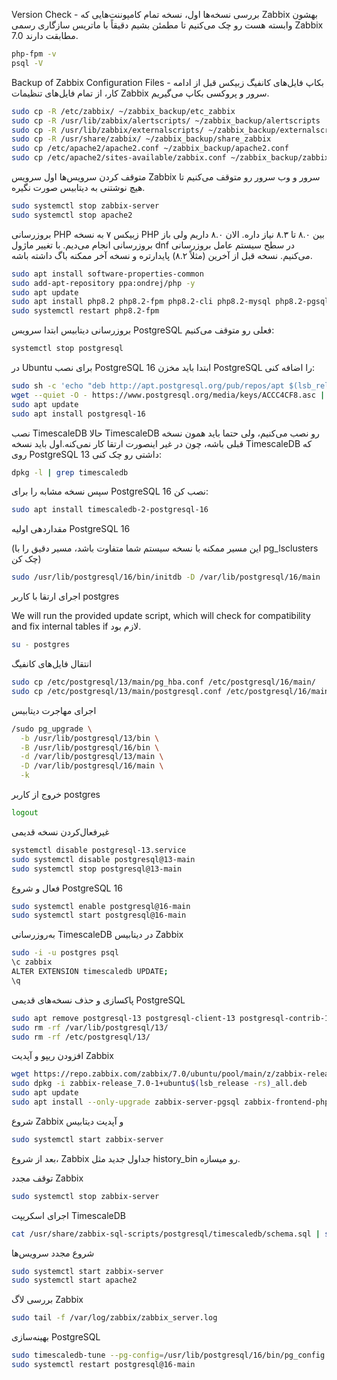 Version Check - بررسی نسخه‌ها
اول، نسخه تمام کامپوننت‌هایی که Zabbix بهشون وابسته هست رو چک می‌کنیم تا مطمئن بشیم دقیقاً با ماتریس سازگاری رسمی Zabbix 7.0 مطابقت دارند.
```bash
php-fpm -v
psql -V
```
Backup of Zabbix Configuration Files - بکاپ فایل‌های کانفیگ زبیکس
قبل از ادامه کار، از تمام فایل‌های تنظیمات Zabbix سرور و پروکسی بکاپ می‌گیریم.
```bash
sudo cp -R /etc/zabbix/ ~/zabbix_backup/etc_zabbix
sudo cp -R /usr/lib/zabbix/alertscripts/ ~/zabbix_backup/alertscripts
sudo cp -R /usr/lib/zabbix/externalscripts/ ~/zabbix_backup/externalscripts
sudo cp -R /usr/share/zabbix/ ~/zabbix_backup/share_zabbix
sudo cp /etc/apache2/apache2.conf ~/zabbix_backup/apache2.conf
sudo cp /etc/apache2/sites-available/zabbix.conf ~/zabbix_backup/zabbix.conf

```
متوقف کردن سرویس‌ها
اول سرویس Zabbix سرور و وب سرور رو متوقف می‌کنیم تا هیچ نوشتنی به دیتابیس صورت نگیره.

```bash
sudo systemctl stop zabbix-server
sudo systemctl stop apache2
```
بروزرسانی PHP
زبیکس ۷ به نسخه PHP بین ۸.۰ تا ۸.۳ نیاز داره. الان ۸.۰ داریم ولی باز بروزرسانی انجام می‌دیم.
با تغییر ماژول dnf در سطح سیستم عامل بروزرسانی می‌کنیم. نسخه قبل از آخرین (مثلاً ۸.۲) پایدارتره و نسخه آخر ممکنه باگ داشته باشه.
```bash
sudo apt install software-properties-common
sudo add-apt-repository ppa:ondrej/php -y
sudo apt update
sudo apt install php8.2 php8.2-fpm php8.2-cli php8.2-mysql php8.2-pgsql php8.2-xml php8.2-mbstring php8.2-bcmath php8.2-curl
sudo systemctl restart php8.2-fpm
```
بروزرسانی دیتابیس
ابتدا سرویس PostgreSQL فعلی رو متوقف می‌کنیم:

```bash
systemctl stop postgresql
```
در Ubuntu برای نصب PostgreSQL 16 ابتدا باید مخزن PostgreSQL را اضافه کنی:
```bash
sudo sh -c 'echo "deb http://apt.postgresql.org/pub/repos/apt $(lsb_release -cs)-pgdg main" > /etc/apt/sources.list.d/pgdg.list'
wget --quiet -O - https://www.postgresql.org/media/keys/ACCC4CF8.asc | sudo apt-key add -
sudo apt update
sudo apt install postgresql-16
```


نصب TimescaleDB
حالا TimescaleDB رو نصب می‌کنیم، ولی حتما باید همون نسخه قبلی باشه، چون در غیر اینصورت ارتقا کار نمی‌کنه.اول باید نسخه TimescaleDB که روی PostgreSQL 13 داشتی رو چک کنی:
```bash
dpkg -l | grep timescaledb
```
سپس نسخه مشابه را برای PostgreSQL 16 نصب کن:
```bash
sudo apt install timescaledb-2-postgresql-16
```

مقداردهی اولیه PostgreSQL 16

(این مسیر ممکنه با نسخه سیستم شما متفاوت باشد، مسیر دقیق را با pg_lsclusters چک کن)
```bash
sudo /usr/lib/postgresql/16/bin/initdb -D /var/lib/postgresql/16/main
```

اجرای ارتقا با کاربر postgres

 We will run the provided update script, which will check for compatibility and fix internal tables if لازم بود.
 ```bash
su - postgres
```


انتقال فایل‌های کانفیگ
```bash
sudo cp /etc/postgresql/13/main/pg_hba.conf /etc/postgresql/16/main/
sudo cp /etc/postgresql/13/main/postgresql.conf /etc/postgresql/16/main/
```

اجرای مهاجرت دیتابیس
```bash
/sudo pg_upgrade \
  -b /usr/lib/postgresql/13/bin \
  -B /usr/lib/postgresql/16/bin \
  -d /var/lib/postgresql/13/main \
  -D /var/lib/postgresql/16/main \
  -k

```


خروج از کاربر postgres
```bash
logout
```

غیرفعال‌کردن نسخه قدیمی
```bash
systemctl disable postgresql-13.service
sudo systemctl disable postgresql@13-main
sudo systemctl stop postgresql@13-main
```

فعال و شروع PostgreSQL 16

```bash
sudo systemctl enable postgresql@16-main
sudo systemctl start postgresql@16-main
```


به‌روزرسانی TimescaleDB در دیتابیس Zabbix

```bash
sudo -i -u postgres psql
\c zabbix
ALTER EXTENSION timescaledb UPDATE;
\q
```



پاکسازی و حذف نسخه‌های قدیمی PostgreSQL

```bash
sudo apt remove postgresql-13 postgresql-client-13 postgresql-contrib-13
sudo rm -rf /var/lib/postgresql/13/
sudo rm -rf /etc/postgresql/13/

```


افزودن ریپو و آپدیت Zabbix
```bash
wget https://repo.zabbix.com/zabbix/7.0/ubuntu/pool/main/z/zabbix-release/zabbix-release_7.0-1+ubuntu$(lsb_release -rs)_all.deb
sudo dpkg -i zabbix-release_7.0-1+ubuntu$(lsb_release -rs)_all.deb
sudo apt update
sudo apt install --only-upgrade zabbix-server-pgsql zabbix-frontend-php zabbix-agent

```


شروع Zabbix و آپدیت دیتابیس

```bash
sudo systemctl start zabbix-server

```
بعد از شروع، Zabbix جداول جدید مثل history_bin رو میسازه.


توقف مجدد Zabbix
```bash
sudo systemctl stop zabbix-server

```

اجرای اسکریپت TimescaleDB


```bash
cat /usr/share/zabbix-sql-scripts/postgresql/timescaledb/schema.sql | sudo -u zabbix psql zabbix

```


شروع مجدد سرویس‌ها
```bash
sudo systemctl start zabbix-server
sudo systemctl start apache2

```


بررسی لاگ Zabbix


```bash
sudo tail -f /var/log/zabbix/zabbix_server.log

```


بهینه‌سازی PostgreSQL

```bash
sudo timescaledb-tune --pg-config=/usr/lib/postgresql/16/bin/pg_config --max-conns=100
sudo systemctl restart postgresql@16-main

```







